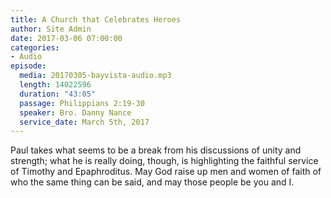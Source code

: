 ```yaml
---
title: A Church that Celebrates Heroes
author: Site Admin
date: 2017-03-06 07:00:00
categories:
- Audio
episode:
  media: 20170305-bayvista-audio.mp3
  length: 14022596
  duration: "43:05"
  passage: Philippians 2:19-30
  speaker: Bro. Danny Nance
  service_date: March 5th, 2017
---
```

Paul takes what seems to be a break from his discussions of unity and strength; what he is really doing, though, is highlighting the faithful service of Timothy and Epaphroditus. May God raise up men and women of faith of who the same thing can be said, and may those people be you and I.